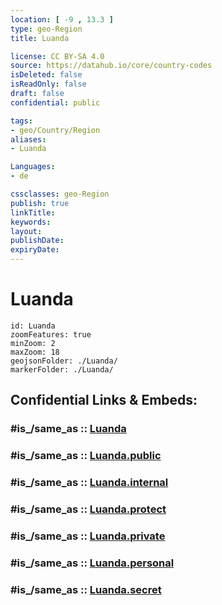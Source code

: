 ```yaml
---
location: [ -9 , 13.3 ] 
type: geo-Region
title: Luanda

license: CC BY-SA 4.0
source: https://datahub.io/core/country-codes
isDeleted: false
isReadOnly: false
draft: false
confidential: public

tags:
- geo/Country/Region
aliases:
- Luanda

Languages:
- de

cssclasses: geo-Region
publish: true
linkTitle: 
keywords: 
layout: 
publishDate: 
expiryDate: 
---
```


# Luanda

```leaflet
id: Luanda
zoomFeatures: true 
minZoom: 2 
maxZoom: 18
geojsonFolder: ./Luanda/
markerFolder: ./Luanda/
```


## Confidential Links & Embeds: 

### #is_/same_as :: [Luanda](/_Standards/Earth/Continent/Africa/Africa~South/Angola/Provinces~Angola/Luanda.md) 

### #is_/same_as :: [Luanda.public](/_public/Earth/Continent/Africa/Africa~South/Angola/Provinces~Angola/Luanda.public.md) 

### #is_/same_as :: [Luanda.internal](/_internal/Earth/Continent/Africa/Africa~South/Angola/Provinces~Angola/Luanda.internal.md) 

### #is_/same_as :: [Luanda.protect](/_protect/Earth/Continent/Africa/Africa~South/Angola/Provinces~Angola/Luanda.protect.md) 

### #is_/same_as :: [Luanda.private](/_private/Earth/Continent/Africa/Africa~South/Angola/Provinces~Angola/Luanda.private.md) 

### #is_/same_as :: [Luanda.personal](/_personal/Earth/Continent/Africa/Africa~South/Angola/Provinces~Angola/Luanda.personal.md) 

### #is_/same_as :: [Luanda.secret](/_secret/Earth/Continent/Africa/Africa~South/Angola/Provinces~Angola/Luanda.secret.md)

